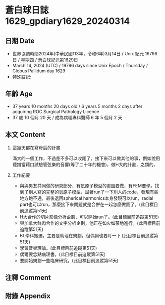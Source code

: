 [_metadata_:encoding]: - "utf-8"
[_metadata_:language]: - "zh-Hant-TW"
[_metadata_:fileformat]: - "markdown"
[_metadata_:MIME_type]: - "text/plain"
[_metadata_:markdown_version]: - "commonmark version 0.30"
[_metadata_:markdown_spec]: - "https://spec.commonmark.org/0.30/"

# 蒼白球日誌1629_gpdiary1629_20240314 #

## 日期 Date ##

* 世界協調時間2024年(中華民國113年，令和6年)3月14日 / Unix 紀元 19796 日 / 星期四 / 蒼白球紀元第1629日
* March 14, 2024 (UTC) / 19796 days since Unix Epoch / Thursday / Globus Pallidum day 1629
* 特殊註記:

## 年齡 Age ##

* 37 years 10 months 20 days old / 6 years 5 months 2 days after acquiring ROC Surgical Pathology Licence
* 37 歲 10 個月 20 天 / 成為病理專科醫師 6 年 5 個月 2 天

## 本文 Content ##

1. 這幾天都在寫母后的計畫

    滿大的一個工作，不過差不多可以收尾了，接下來可以做其他的事，例如說用聽譜當藉口試驗管弦樂的音響(等了二十年的機會)，做H大的計畫，之類的。
    
2. 工作紀要

    - 與與男友共同做的研究部分，有氫原子模型的畫圖要做，有FEM要學。找到了別人寫的完整的氫原子模型，試著run了一下別人的code，發現有些地方跑不通，最後退回spherical harmonics本身發現可以run，radial part也可以run，那麼接下來問題就是合併在一起怎麼做圖了。(此目標目前追蹤第51天)
   - H大合作的切片影像分析企劃，可以開始run了。(此目標目前追蹤第51天)
   - 與加拿大鮮肉合作的文字分析企劃，他正在如火如荼地進行。(此目標目前追蹤第51天)
   - BL學科搬遷，主要是助理在規劃，但偶爾也要盯一下 (此目標目前追蹤第51天)
   - 學習音樂理論。(此目標目前追蹤第51天)
   - 偶爾要念點病理書。(此目標目前追蹤第51天)
   - 要開始規劃一些臨床研究。(此目標目前追蹤第51天)


## 注釋 Comment ##


## 附錄 Appendix ##

